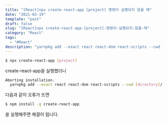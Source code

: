 ```yaml
---
title: "[React]npx create-react-app [project] 명령이 실행되지 않을 때"
date: "2021-03-19"
template: "post"
draft: false
slug: "[React]npx create-react-app-[project]-명령이-실행되지-않을-때"
category: "React"
tags:
  - "#React"
description: "yarnpkg add --exact react react-dom react-scripts --cwd [directory]/[project] has failed. 오류 발생 시 npm install -g create-react-app를 사용합시다"
---
```


```bash
$ npx create-react-app [project]
```
create-react-app을 실행했더니

```bash
Aborting installation.
  yarnpkg add --exact react react-dom react-scripts --cwd [directory]/[project] has failed.
```
다음과 같이 오류가 뜨면

```bash
$ npm install -g create-react-app
```
을 실행해주면 해결이 됩니다.